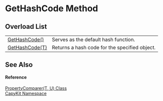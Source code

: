 # GetHashCode Method


## Overload List
<table>
<tr>
<td><a href="https://learn.microsoft.com/dotnet/api/system.object.gethashcode" target="_blank" rel="noopener noreferrer">GetHashCode()</a></td>
<td>Serves as the default hash function.</td></tr>
<tr>
<td><a href="M_CapyKit_PropertyComparer_2_GetHashCode.md">GetHashCode(T)</a></td>
<td>Returns a hash code for the specified object.</td></tr>
</table>

## See Also


#### Reference
<a href="T_CapyKit_PropertyComparer_2.md">PropertyComparer(T, U) Class</a>  
<a href="N_CapyKit.md">CapyKit Namespace</a>  

